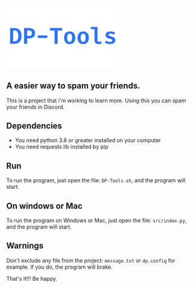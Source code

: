 <img src="https://github.com/matheuscristian/DP-Tools/blob/master/icon.png" width="300px">

## A easier way to spam your friends.

This is a project that i'm working to learn more.
Using this you can spam your friends in Discord.

## Dependencies
- You need python 3.8 or greater installed on your computer
- You need requests lib installed by pip

## Run
To run the program, just open the file: `DP-Tools.sh`, and the program will start.

## On windows or Mac
To run the program on Windows or Mac, just open the file: `src/index.py`, and the program will start.

## Warnings
Don't exclude any file from the project: `message.txt` or `dp.config` for example. If you do, the program will brake. 

That's it!!! Be happy.
